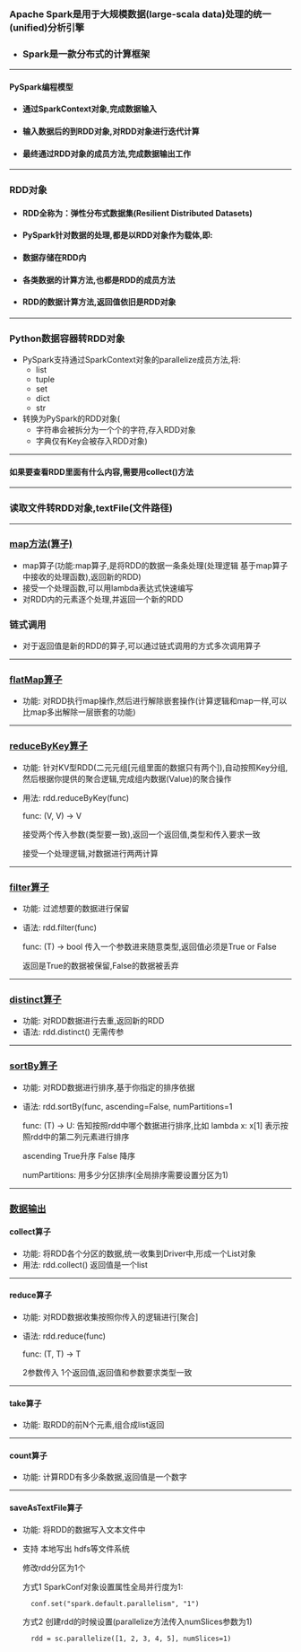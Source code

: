 ### Apache Spark是用于大规模数据(large-scala data)处理的统一(unified)分析引擎
* ### Spark是一款分布式的计算框架
---
#### PySpark编程模型
* #### 通过SparkContext对象,完成数据输入
* #### 输入数据后的到RDD对象,对RDD对象进行迭代计算
* #### 最终通过RDD对象的成员方法,完成数据输出工作
---
### RDD对象
* #### RDD全称为：弹性分布式数据集(Resilient Distributed Datasets)
* #### PySpark针对数据的处理,都是以RDD对象作为载体,即:
* #### 数据存储在RDD内
* #### 各类数据的计算方法,也都是RDD的成员方法
* #### RDD的数据计算方法,返回值依旧是RDD对象
---
### Python数据容器转RDD对象
* PySpark支持通过SparkContext对象的parallelize成员方法,将:
    * list
    * tuple
    * set
    * dict
    * str
* 转换为PySpark的RDD对象(
  * 字符串会被拆分为一个个的字符,存入RDD对象
  * 字典仅有Key会被存入RDD对象)
---

#### 如果要查看RDD里面有什么内容,需要用collect()方法

---

### 读取文件转RDD对象,textFile(文件路径)

---
### [map方法(算子)](1_数据计算_map.py)
* map算子(功能:map算子,是将RDD的数据一条条处理(处理逻辑 基于map算子中接收的处理函数),返回新的RDD)
* 接受一个处理函数,可以用lambda表达式快速编写
* 对RDD内的元素逐个处理,并返回一个新的RDD
### 链式调用
* 对于返回值是新的RDD的算子,可以通过链式调用的方式多次调用算子
---
### [flatMap算子](2_数据计算_flatMap.py)
* 功能: 对RDD执行map操作,然后进行解除嵌套操作(计算逻辑和map一样,可以比map多出解除一层嵌套的功能)
---
### [reduceByKey算子](3_数据计算_reduceByKey.py)
* 功能: 针对KV型RDD(二元元组[元组里面的数据只有两个]),自动按照Key分组,然后根据你提供的聚合逻辑,完成组内数据(Value)的聚合操作
* 用法:
  rdd.reduceByKey(func)

  func: (V, V) -> V

  接受两个传入参数(类型要一致),返回一个返回值,类型和传入要求一致

  接受一个处理逻辑,对数据进行两两计算
---
### [filter算子](4_数据计算_filter.py)
* 功能: 过滤想要的数据进行保留
* 语法:
  rdd.filter(func)

    func: (T) -> bool     传入一个参数进来随意类型,返回值必须是True or False

    返回是True的数据被保留,False的数据被丢弃
---
### [distinct算子](5_数据计算_distinct.py)
* 功能: 对RDD数据进行去重,返回新的RDD
* 语法: rdd.distinct()  无需传参
---
### [sortBy算子](6_数据计算_sortBy.py)
* 功能: 对RDD数据进行排序,基于你指定的排序依据
* 语法: rdd.sortBy(func, ascending=False, numPartitions=1

  func: (T) -> U: 告知按照rdd中哪个数据进行排序,比如 lambda x: x[1] 表示按照rdd中的第二列元素进行排序

  ascending True升序 False 降序

  numPartitions: 用多少分区排序(全局排序需要设置分区为1)
---
### [数据输出](7_数据输出.py)
#### collect算子
* 功能: 将RDD各个分区的数据,统一收集到Driver中,形成一个List对象
* 用法: rdd.collect()   返回值是一个list
---
#### reduce算子
* 功能: 对RDD数据收集按照你传入的逻辑进行[聚合]
* 语法: rdd.reduce(func)

  func: (T, T) -> T

   2参数传入 1个返回值,返回值和参数要求类型一致
---
#### take算子
* 功能: 取RDD的前N个元素,组合成list返回
---
#### count算子
* 功能: 计算RDD有多少条数据,返回值是一个数字
---
#### saveAsTextFile算子
* 功能: 将RDD的数据写入文本文件中
* 支持 本地写出 hdfs等文件系统

    修改rdd分区为1个

    方式1   SparkConf对象设置属性全局并行度为1:

        conf.set("spark.default.parallelism", "1")

    方式2   创建rdd的时候设置(parallelize方法传入numSlices参数为1)

        rdd = sc.parallelize([1, 2, 3, 4, 5], numSlices=1)